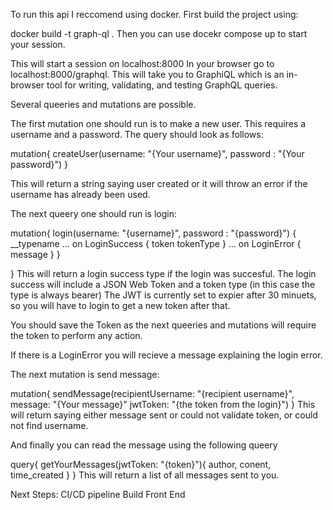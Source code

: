 To run this api I reccomend using docker.
First build the project using:

docker build -t graph-ql . 
Then you can use docekr compose up to start your session. 

This will start a session on localhost:8000
In your browser go to localhost:8000/graphql.
This will take you to GraphiQL which is an in-browser tool for writing, validating, and testing GraphQL queries.

Several queeries and mutations are possible.

The first mutation one should run is to make a new user. This requires a username and a password. 
The query should look as follows:

mutation{
  createUser(username: "{Your username}", password : "{Your password}")
}

This will return a string saying user created or it will throw an error if the username has already been used.

The next queery one should run is login:

mutation{
 login(username: "{username}", password : "{password}")
 {
   __typename
       ... on LoginSuccess {
         token
         tokenType
       }
       ... on LoginError {
         message
       }
 }

}
This will return a login success type if the login was succesful. The login success will include a JSON Web Token and a token type (in this case the type is always bearer)
The JWT is currently set to expier after 30 minuets, so you will have to login to get a new token after that. 

You should save the Token as the next queeries and mutations will require the token to perform any action.

If there is a LoginError you will recieve a message explaining the login error.


The next mutation is send message:

mutation{
 sendMessage(recipientUsername: "{recipient username}", message: "{Your message}"
   jwtToken: "{the token from the login}")
}
This will return saying either message sent or could not validate token, or could not find username.

And finally you can read the message using the following queery

query{
  getYourMessages(jwtToken: "{token}"){
    author, conent, time_created
  }
}
This will return a list of all messages sent to you.

Next Steps:
CI/CD pipeline
Build Front End
